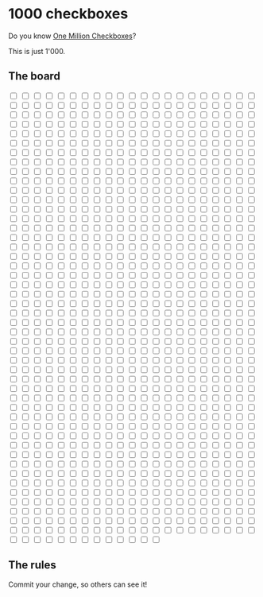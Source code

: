# 1000 checkboxes

Do you know [One Million Checkboxes](https://onemillioncheckboxes.com/)?

This is just 1'000.

## The board

<div id="board">
    <input type="checkbox">
    <input type="checkbox">
    <input type="checkbox">
    <input type="checkbox">
    <input type="checkbox">
    <input type="checkbox">
    <input type="checkbox">
    <input type="checkbox">
    <input type="checkbox">
    <input type="checkbox">
    <input type="checkbox">
    <input type="checkbox">
    <input type="checkbox">
    <input type="checkbox">
    <input type="checkbox">
    <input type="checkbox">
    <input type="checkbox">
    <input type="checkbox">
    <input type="checkbox">
    <input type="checkbox">
    <input type="checkbox">
    <input type="checkbox">
    <input type="checkbox">
    <input type="checkbox">
    <input type="checkbox">
    <input type="checkbox">
    <input type="checkbox">
    <input type="checkbox">
    <input type="checkbox">
    <input type="checkbox">
    <input type="checkbox">
    <input type="checkbox">
    <input type="checkbox">
    <input type="checkbox">
    <input type="checkbox">
    <input type="checkbox">
    <input type="checkbox">
    <input type="checkbox">
    <input type="checkbox">
    <input type="checkbox">
    <input type="checkbox">
    <input type="checkbox">
    <input type="checkbox">
    <input type="checkbox">
    <input type="checkbox">
    <input type="checkbox">
    <input type="checkbox">
    <input type="checkbox">
    <input type="checkbox">
    <input type="checkbox">
    <input type="checkbox">
    <input type="checkbox">
    <input type="checkbox">
    <input type="checkbox">
    <input type="checkbox">
    <input type="checkbox">
    <input type="checkbox">
    <input type="checkbox">
    <input type="checkbox">
    <input type="checkbox">
    <input type="checkbox">
    <input type="checkbox">
    <input type="checkbox">
    <input type="checkbox">
    <input type="checkbox">
    <input type="checkbox">
    <input type="checkbox">
    <input type="checkbox">
    <input type="checkbox">
    <input type="checkbox">
    <input type="checkbox">
    <input type="checkbox">
    <input type="checkbox">
    <input type="checkbox">
    <input type="checkbox">
    <input type="checkbox">
    <input type="checkbox">
    <input type="checkbox">
    <input type="checkbox">
    <input type="checkbox">
    <input type="checkbox">
    <input type="checkbox">
    <input type="checkbox">
    <input type="checkbox">
    <input type="checkbox">
    <input type="checkbox">
    <input type="checkbox">
    <input type="checkbox">
    <input type="checkbox">
    <input type="checkbox">
    <input type="checkbox">
    <input type="checkbox">
    <input type="checkbox">
    <input type="checkbox">
    <input type="checkbox">
    <input type="checkbox">
    <input type="checkbox">
    <input type="checkbox">
    <input type="checkbox">
    <input type="checkbox">
    <input type="checkbox">
    <input type="checkbox">
    <input type="checkbox">
    <input type="checkbox">
    <input type="checkbox">
    <input type="checkbox">
    <input type="checkbox">
    <input type="checkbox">
    <input type="checkbox">
    <input type="checkbox">
    <input type="checkbox">
    <input type="checkbox">
    <input type="checkbox">
    <input type="checkbox">
    <input type="checkbox">
    <input type="checkbox">
    <input type="checkbox">
    <input type="checkbox">
    <input type="checkbox">
    <input type="checkbox">
    <input type="checkbox">
    <input type="checkbox">
    <input type="checkbox">
    <input type="checkbox">
    <input type="checkbox">
    <input type="checkbox">
    <input type="checkbox">
    <input type="checkbox">
    <input type="checkbox">
    <input type="checkbox">
    <input type="checkbox">
    <input type="checkbox">
    <input type="checkbox">
    <input type="checkbox">
    <input type="checkbox">
    <input type="checkbox">
    <input type="checkbox">
    <input type="checkbox">
    <input type="checkbox">
    <input type="checkbox">
    <input type="checkbox">
    <input type="checkbox">
    <input type="checkbox">
    <input type="checkbox">
    <input type="checkbox">
    <input type="checkbox">
    <input type="checkbox">
    <input type="checkbox">
    <input type="checkbox">
    <input type="checkbox">
    <input type="checkbox">
    <input type="checkbox">
    <input type="checkbox">
    <input type="checkbox">
    <input type="checkbox">
    <input type="checkbox">
    <input type="checkbox">
    <input type="checkbox">
    <input type="checkbox">
    <input type="checkbox">
    <input type="checkbox">
    <input type="checkbox">
    <input type="checkbox">
    <input type="checkbox">
    <input type="checkbox">
    <input type="checkbox">
    <input type="checkbox">
    <input type="checkbox">
    <input type="checkbox">
    <input type="checkbox">
    <input type="checkbox">
    <input type="checkbox">
    <input type="checkbox">
    <input type="checkbox">
    <input type="checkbox">
    <input type="checkbox">
    <input type="checkbox">
    <input type="checkbox">
    <input type="checkbox">
    <input type="checkbox">
    <input type="checkbox">
    <input type="checkbox">
    <input type="checkbox">
    <input type="checkbox">
    <input type="checkbox">
    <input type="checkbox">
    <input type="checkbox">
    <input type="checkbox">
    <input type="checkbox">
    <input type="checkbox">
    <input type="checkbox">
    <input type="checkbox">
    <input type="checkbox">
    <input type="checkbox">
    <input type="checkbox">
    <input type="checkbox">
    <input type="checkbox">
    <input type="checkbox">
    <input type="checkbox">
    <input type="checkbox">
    <input type="checkbox">
    <input type="checkbox">
    <input type="checkbox">
    <input type="checkbox">
    <input type="checkbox">
    <input type="checkbox">
    <input type="checkbox">
    <input type="checkbox">
    <input type="checkbox">
    <input type="checkbox">
    <input type="checkbox">
    <input type="checkbox">
    <input type="checkbox">
    <input type="checkbox">
    <input type="checkbox">
    <input type="checkbox">
    <input type="checkbox">
    <input type="checkbox">
    <input type="checkbox">
    <input type="checkbox">
    <input type="checkbox">
    <input type="checkbox">
    <input type="checkbox">
    <input type="checkbox">
    <input type="checkbox">
    <input type="checkbox">
    <input type="checkbox">
    <input type="checkbox">
    <input type="checkbox">
    <input type="checkbox">
    <input type="checkbox">
    <input type="checkbox">
    <input type="checkbox">
    <input type="checkbox">
    <input type="checkbox">
    <input type="checkbox">
    <input type="checkbox">
    <input type="checkbox">
    <input type="checkbox">
    <input type="checkbox">
    <input type="checkbox">
    <input type="checkbox">
    <input type="checkbox">
    <input type="checkbox">
    <input type="checkbox">
    <input type="checkbox">
    <input type="checkbox">
    <input type="checkbox">
    <input type="checkbox">
    <input type="checkbox">
    <input type="checkbox">
    <input type="checkbox">
    <input type="checkbox">
    <input type="checkbox">
    <input type="checkbox">
    <input type="checkbox">
    <input type="checkbox">
    <input type="checkbox">
    <input type="checkbox">
    <input type="checkbox">
    <input type="checkbox">
    <input type="checkbox">
    <input type="checkbox">
    <input type="checkbox">
    <input type="checkbox">
    <input type="checkbox">
    <input type="checkbox">
    <input type="checkbox">
    <input type="checkbox">
    <input type="checkbox">
    <input type="checkbox">
    <input type="checkbox">
    <input type="checkbox">
    <input type="checkbox">
    <input type="checkbox">
    <input type="checkbox">
    <input type="checkbox">
    <input type="checkbox">
    <input type="checkbox">
    <input type="checkbox">
    <input type="checkbox">
    <input type="checkbox">
    <input type="checkbox">
    <input type="checkbox">
    <input type="checkbox">
    <input type="checkbox">
    <input type="checkbox">
    <input type="checkbox">
    <input type="checkbox">
    <input type="checkbox">
    <input type="checkbox">
    <input type="checkbox">
    <input type="checkbox">
    <input type="checkbox">
    <input type="checkbox">
    <input type="checkbox">
    <input type="checkbox">
    <input type="checkbox">
    <input type="checkbox">
    <input type="checkbox">
    <input type="checkbox">
    <input type="checkbox">
    <input type="checkbox">
    <input type="checkbox">
    <input type="checkbox">
    <input type="checkbox">
    <input type="checkbox">
    <input type="checkbox">
    <input type="checkbox">
    <input type="checkbox">
    <input type="checkbox">
    <input type="checkbox">
    <input type="checkbox">
    <input type="checkbox">
    <input type="checkbox">
    <input type="checkbox">
    <input type="checkbox">
    <input type="checkbox">
    <input type="checkbox">
    <input type="checkbox">
    <input type="checkbox">
    <input type="checkbox">
    <input type="checkbox">
    <input type="checkbox">
    <input type="checkbox">
    <input type="checkbox">
    <input type="checkbox">
    <input type="checkbox">
    <input type="checkbox">
    <input type="checkbox">
    <input type="checkbox">
    <input type="checkbox">
    <input type="checkbox">
    <input type="checkbox">
    <input type="checkbox">
    <input type="checkbox">
    <input type="checkbox">
    <input type="checkbox">
    <input type="checkbox">
    <input type="checkbox">
    <input type="checkbox">
    <input type="checkbox">
    <input type="checkbox">
    <input type="checkbox">
    <input type="checkbox">
    <input type="checkbox">
    <input type="checkbox">
    <input type="checkbox">
    <input type="checkbox">
    <input type="checkbox">
    <input type="checkbox">
    <input type="checkbox">
    <input type="checkbox">
    <input type="checkbox">
    <input type="checkbox">
    <input type="checkbox">
    <input type="checkbox">
    <input type="checkbox">
    <input type="checkbox">
    <input type="checkbox">
    <input type="checkbox">
    <input type="checkbox">
    <input type="checkbox">
    <input type="checkbox">
    <input type="checkbox">
    <input type="checkbox">
    <input type="checkbox">
    <input type="checkbox">
    <input type="checkbox">
    <input type="checkbox">
    <input type="checkbox">
    <input type="checkbox">
    <input type="checkbox">
    <input type="checkbox">
    <input type="checkbox">
    <input type="checkbox">
    <input type="checkbox">
    <input type="checkbox">
    <input type="checkbox">
    <input type="checkbox">
    <input type="checkbox">
    <input type="checkbox">
    <input type="checkbox">
    <input type="checkbox">
    <input type="checkbox">
    <input type="checkbox">
    <input type="checkbox">
    <input type="checkbox">
    <input type="checkbox">
    <input type="checkbox">
    <input type="checkbox">
    <input type="checkbox">
    <input type="checkbox">
    <input type="checkbox">
    <input type="checkbox">
    <input type="checkbox">
    <input type="checkbox">
    <input type="checkbox">
    <input type="checkbox">
    <input type="checkbox">
    <input type="checkbox">
    <input type="checkbox">
    <input type="checkbox">
    <input type="checkbox">
    <input type="checkbox">
    <input type="checkbox">
    <input type="checkbox">
    <input type="checkbox">
    <input type="checkbox">
    <input type="checkbox">
    <input type="checkbox">
    <input type="checkbox">
    <input type="checkbox">
    <input type="checkbox">
    <input type="checkbox">
    <input type="checkbox">
    <input type="checkbox">
    <input type="checkbox">
    <input type="checkbox">
    <input type="checkbox">
    <input type="checkbox">
    <input type="checkbox">
    <input type="checkbox">
    <input type="checkbox">
    <input type="checkbox">
    <input type="checkbox">
    <input type="checkbox">
    <input type="checkbox">
    <input type="checkbox">
    <input type="checkbox">
    <input type="checkbox">
    <input type="checkbox">
    <input type="checkbox">
    <input type="checkbox">
    <input type="checkbox">
    <input type="checkbox">
    <input type="checkbox">
    <input type="checkbox">
    <input type="checkbox">
    <input type="checkbox">
    <input type="checkbox">
    <input type="checkbox">
    <input type="checkbox">
    <input type="checkbox">
    <input type="checkbox">
    <input type="checkbox">
    <input type="checkbox">
    <input type="checkbox">
    <input type="checkbox">
    <input type="checkbox">
    <input type="checkbox">
    <input type="checkbox">
    <input type="checkbox">
    <input type="checkbox">
    <input type="checkbox">
    <input type="checkbox">
    <input type="checkbox">
    <input type="checkbox">
    <input type="checkbox">
    <input type="checkbox">
    <input type="checkbox">
    <input type="checkbox">
    <input type="checkbox">
    <input type="checkbox">
    <input type="checkbox">
    <input type="checkbox">
    <input type="checkbox">
    <input type="checkbox">
    <input type="checkbox">
    <input type="checkbox">
    <input type="checkbox">
    <input type="checkbox">
    <input type="checkbox">
    <input type="checkbox">
    <input type="checkbox">
    <input type="checkbox">
    <input type="checkbox">
    <input type="checkbox">
    <input type="checkbox">
    <input type="checkbox">
    <input type="checkbox">
    <input type="checkbox">
    <input type="checkbox">
    <input type="checkbox">
    <input type="checkbox">
    <input type="checkbox">
    <input type="checkbox">
    <input type="checkbox">
    <input type="checkbox">
    <input type="checkbox">
    <input type="checkbox">
    <input type="checkbox">
    <input type="checkbox">
    <input type="checkbox">
    <input type="checkbox">
    <input type="checkbox">
    <input type="checkbox">
    <input type="checkbox">
    <input type="checkbox">
    <input type="checkbox">
    <input type="checkbox">
    <input type="checkbox">
    <input type="checkbox">
    <input type="checkbox">
    <input type="checkbox">
    <input type="checkbox">
    <input type="checkbox">
    <input type="checkbox">
    <input type="checkbox">
    <input type="checkbox">
    <input type="checkbox">
    <input type="checkbox">
    <input type="checkbox">
    <input type="checkbox">
    <input type="checkbox">
    <input type="checkbox">
    <input type="checkbox">
    <input type="checkbox">
    <input type="checkbox">
    <input type="checkbox">
    <input type="checkbox">
    <input type="checkbox">
    <input type="checkbox">
    <input type="checkbox">
    <input type="checkbox">
    <input type="checkbox">
    <input type="checkbox">
    <input type="checkbox">
    <input type="checkbox">
    <input type="checkbox">
    <input type="checkbox">
    <input type="checkbox">
    <input type="checkbox">
    <input type="checkbox">
    <input type="checkbox">
    <input type="checkbox">
    <input type="checkbox">
    <input type="checkbox">
    <input type="checkbox">
    <input type="checkbox">
    <input type="checkbox">
    <input type="checkbox">
    <input type="checkbox">
    <input type="checkbox">
    <input type="checkbox">
    <input type="checkbox">
    <input type="checkbox">
    <input type="checkbox">
    <input type="checkbox">
    <input type="checkbox">
    <input type="checkbox">
    <input type="checkbox">
    <input type="checkbox">
    <input type="checkbox">
    <input type="checkbox">
    <input type="checkbox">
    <input type="checkbox">
    <input type="checkbox">
    <input type="checkbox">
    <input type="checkbox">
    <input type="checkbox">
    <input type="checkbox">
    <input type="checkbox">
    <input type="checkbox">
    <input type="checkbox">
    <input type="checkbox">
    <input type="checkbox">
    <input type="checkbox">
    <input type="checkbox">
    <input type="checkbox">
    <input type="checkbox">
    <input type="checkbox">
    <input type="checkbox">
    <input type="checkbox">
    <input type="checkbox">
    <input type="checkbox">
    <input type="checkbox">
    <input type="checkbox">
    <input type="checkbox">
    <input type="checkbox">
    <input type="checkbox">
    <input type="checkbox">
    <input type="checkbox">
    <input type="checkbox">
    <input type="checkbox">
    <input type="checkbox">
    <input type="checkbox">
    <input type="checkbox">
    <input type="checkbox">
    <input type="checkbox">
    <input type="checkbox">
    <input type="checkbox">
    <input type="checkbox">
    <input type="checkbox">
    <input type="checkbox">
    <input type="checkbox">
    <input type="checkbox">
    <input type="checkbox">
    <input type="checkbox">
    <input type="checkbox">
    <input type="checkbox">
    <input type="checkbox">
    <input type="checkbox">
    <input type="checkbox">
    <input type="checkbox">
    <input type="checkbox">
    <input type="checkbox">
    <input type="checkbox">
    <input type="checkbox">
    <input type="checkbox">
    <input type="checkbox">
    <input type="checkbox">
    <input type="checkbox">
    <input type="checkbox">
    <input type="checkbox">
    <input type="checkbox">
    <input type="checkbox">
    <input type="checkbox">
    <input type="checkbox">
    <input type="checkbox">
    <input type="checkbox">
    <input type="checkbox">
    <input type="checkbox">
    <input type="checkbox">
    <input type="checkbox">
    <input type="checkbox">
    <input type="checkbox">
    <input type="checkbox">
    <input type="checkbox">
    <input type="checkbox">
    <input type="checkbox">
    <input type="checkbox">
    <input type="checkbox">
    <input type="checkbox">
    <input type="checkbox">
    <input type="checkbox">
    <input type="checkbox">
    <input type="checkbox">
    <input type="checkbox">
    <input type="checkbox">
    <input type="checkbox">
    <input type="checkbox">
    <input type="checkbox">
    <input type="checkbox">
    <input type="checkbox">
    <input type="checkbox">
    <input type="checkbox">
    <input type="checkbox">
    <input type="checkbox">
    <input type="checkbox">
    <input type="checkbox">
    <input type="checkbox">
    <input type="checkbox">
    <input type="checkbox">
    <input type="checkbox">
    <input type="checkbox">
    <input type="checkbox">
    <input type="checkbox">
    <input type="checkbox">
    <input type="checkbox">
    <input type="checkbox">
    <input type="checkbox">
    <input type="checkbox">
    <input type="checkbox">
    <input type="checkbox">
    <input type="checkbox">
    <input type="checkbox">
    <input type="checkbox">
    <input type="checkbox">
    <input type="checkbox">
    <input type="checkbox">
    <input type="checkbox">
    <input type="checkbox">
    <input type="checkbox">
    <input type="checkbox">
    <input type="checkbox">
    <input type="checkbox">
    <input type="checkbox">
    <input type="checkbox">
    <input type="checkbox">
    <input type="checkbox">
    <input type="checkbox">
    <input type="checkbox">
    <input type="checkbox">
    <input type="checkbox">
    <input type="checkbox">
    <input type="checkbox">
    <input type="checkbox">
    <input type="checkbox">
    <input type="checkbox">
    <input type="checkbox">
    <input type="checkbox">
    <input type="checkbox">
    <input type="checkbox">
    <input type="checkbox">
    <input type="checkbox">
    <input type="checkbox">
    <input type="checkbox">
    <input type="checkbox">
    <input type="checkbox">
    <input type="checkbox">
    <input type="checkbox">
    <input type="checkbox">
    <input type="checkbox">
    <input type="checkbox">
    <input type="checkbox">
    <input type="checkbox">
    <input type="checkbox">
    <input type="checkbox">
    <input type="checkbox">
    <input type="checkbox">
    <input type="checkbox">
    <input type="checkbox">
    <input type="checkbox">
    <input type="checkbox">
    <input type="checkbox">
    <input type="checkbox">
    <input type="checkbox">
    <input type="checkbox">
    <input type="checkbox">
    <input type="checkbox">
    <input type="checkbox">
    <input type="checkbox">
    <input type="checkbox">
    <input type="checkbox">
    <input type="checkbox">
    <input type="checkbox">
    <input type="checkbox">
    <input type="checkbox">
    <input type="checkbox">
    <input type="checkbox">
    <input type="checkbox">
    <input type="checkbox">
    <input type="checkbox">
    <input type="checkbox">
    <input type="checkbox">
    <input type="checkbox">
    <input type="checkbox">
    <input type="checkbox">
    <input type="checkbox">
    <input type="checkbox">
    <input type="checkbox">
    <input type="checkbox">
    <input type="checkbox">
    <input type="checkbox">
    <input type="checkbox">
    <input type="checkbox">
    <input type="checkbox">
    <input type="checkbox">
    <input type="checkbox">
    <input type="checkbox">
    <input type="checkbox">
    <input type="checkbox">
    <input type="checkbox">
    <input type="checkbox">
    <input type="checkbox">
    <input type="checkbox">
    <input type="checkbox">
    <input type="checkbox">
    <input type="checkbox">
    <input type="checkbox">
    <input type="checkbox">
    <input type="checkbox">
    <input type="checkbox">
    <input type="checkbox">
    <input type="checkbox">
    <input type="checkbox">
    <input type="checkbox">
    <input type="checkbox">
    <input type="checkbox">
    <input type="checkbox">
    <input type="checkbox">
    <input type="checkbox">
    <input type="checkbox">
    <input type="checkbox">
    <input type="checkbox">
    <input type="checkbox">
    <input type="checkbox">
    <input type="checkbox">
    <input type="checkbox">
    <input type="checkbox">
    <input type="checkbox">
    <input type="checkbox">
    <input type="checkbox">
    <input type="checkbox">
    <input type="checkbox">
    <input type="checkbox">
    <input type="checkbox">
    <input type="checkbox">
    <input type="checkbox">
    <input type="checkbox">
    <input type="checkbox">
    <input type="checkbox">
    <input type="checkbox">
    <input type="checkbox">
    <input type="checkbox">
    <input type="checkbox">
    <input type="checkbox">
    <input type="checkbox">
    <input type="checkbox">
    <input type="checkbox">
    <input type="checkbox">
    <input type="checkbox">
    <input type="checkbox">
    <input type="checkbox">
    <input type="checkbox">
    <input type="checkbox">
    <input type="checkbox">
    <input type="checkbox">
    <input type="checkbox">
    <input type="checkbox">
    <input type="checkbox">
    <input type="checkbox">
    <input type="checkbox">
    <input type="checkbox">
    <input type="checkbox">
    <input type="checkbox">
    <input type="checkbox">
    <input type="checkbox">
    <input type="checkbox">
    <input type="checkbox">
    <input type="checkbox">
    <input type="checkbox">
    <input type="checkbox">
    <input type="checkbox">
    <input type="checkbox">
    <input type="checkbox">
    <input type="checkbox">
    <input type="checkbox">
    <input type="checkbox">
    <input type="checkbox">
    <input type="checkbox">
    <input type="checkbox">
    <input type="checkbox">
    <input type="checkbox">
    <input type="checkbox">
    <input type="checkbox">
    <input type="checkbox">
    <input type="checkbox">
    <input type="checkbox">
    <input type="checkbox">
    <input type="checkbox">
    <input type="checkbox">
    <input type="checkbox">
    <input type="checkbox">
    <input type="checkbox">
    <input type="checkbox">
    <input type="checkbox">
    <input type="checkbox">
    <input type="checkbox">
    <input type="checkbox">
    <input type="checkbox">
    <input type="checkbox">
    <input type="checkbox">
    <input type="checkbox">
    <input type="checkbox">
    <input type="checkbox">
    <input type="checkbox">
    <input type="checkbox">
    <input type="checkbox">
    <input type="checkbox">
    <input type="checkbox">
    <input type="checkbox">
    <input type="checkbox">
    <input type="checkbox">
    <input type="checkbox">
    <input type="checkbox">
    <input type="checkbox">
    <input type="checkbox">
    <input type="checkbox">
    <input type="checkbox">
    <input type="checkbox">
    <input type="checkbox">
    <input type="checkbox">
    <input type="checkbox">
    <input type="checkbox">
    <input type="checkbox">
    <input type="checkbox">
    <input type="checkbox">
    <input type="checkbox">
    <input type="checkbox">
    <input type="checkbox">
    <input type="checkbox">
    <input type="checkbox">
    <input type="checkbox">
    <input type="checkbox">
    <input type="checkbox">
    <input type="checkbox">
    <input type="checkbox">
    <input type="checkbox">
    <input type="checkbox">
    <input type="checkbox">
    <input type="checkbox">
    <input type="checkbox">
    <input type="checkbox">
    <input type="checkbox">
    <input type="checkbox">
    <input type="checkbox">
    <input type="checkbox">
    <input type="checkbox">
    <input type="checkbox">
    <input type="checkbox">
    <input type="checkbox">
    <input type="checkbox">
    <input type="checkbox">
    <input type="checkbox">
    <input type="checkbox">
    <input type="checkbox">
    <input type="checkbox">
    <input type="checkbox">
    <input type="checkbox">
    <input type="checkbox">
    <input type="checkbox">
    <input type="checkbox">
    <input type="checkbox">
    <input type="checkbox">
    <input type="checkbox">
    <input type="checkbox">
    <input type="checkbox">
    <input type="checkbox">
    <input type="checkbox">
    <input type="checkbox">
    <input type="checkbox">
    <input type="checkbox">
    <input type="checkbox">
    <input type="checkbox">
    <input type="checkbox">
    <input type="checkbox">
    <input type="checkbox">
    <input type="checkbox">
    <input type="checkbox">
    <input type="checkbox">
    <input type="checkbox">
    <input type="checkbox">
    <input type="checkbox">
    <input type="checkbox">
    <input type="checkbox">
    <input type="checkbox">
    <input type="checkbox">
    <input type="checkbox">
    <input type="checkbox">
    <input type="checkbox">
    <input type="checkbox">
    <input type="checkbox">
    <input type="checkbox">
    <input type="checkbox">
    <input type="checkbox">
    <input type="checkbox">
    <input type="checkbox">
    <input type="checkbox">
    <input type="checkbox">
    <input type="checkbox">
    <input type="checkbox">
    <input type="checkbox">
    <input type="checkbox">
    <input type="checkbox">
    <input type="checkbox">
    <input type="checkbox">
    <input type="checkbox">
    <input type="checkbox">
    <input type="checkbox">
    <input type="checkbox">
    <input type="checkbox">
    <input type="checkbox">
    <input type="checkbox">
    <input type="checkbox">
    <input type="checkbox">
    <input type="checkbox">
    <input type="checkbox">
    <input type="checkbox">
    <input type="checkbox">
    <input type="checkbox">
    <input type="checkbox">
    <input type="checkbox">
    <input type="checkbox">
    <input type="checkbox">
    <input type="checkbox">
    <input type="checkbox">
    <input type="checkbox">
    <input type="checkbox">
    <input type="checkbox">
    <input type="checkbox">
    <input type="checkbox">
    <input type="checkbox">
    <input type="checkbox">
    <input type="checkbox">
    <input type="checkbox">
    <input type="checkbox">
    <input type="checkbox">
    <input type="checkbox">
    <input type="checkbox">
    <input type="checkbox">
    <input type="checkbox">
    <input type="checkbox">
    <input type="checkbox">
    <input type="checkbox">
    <input type="checkbox">
    <input type="checkbox">
    <input type="checkbox">
    <input type="checkbox">
</div>

<script defer>

    function randomInteger(max) {
        return Math.floor(Math.random() * max);
    }

    const checkboxes = board.getElementsByTagName("input");
    let count = 0;

    function createChecker(range, min) {
        let seconds = randomInteger(range) + min;
        setInterval(() => {
            let randomBoxIndex = randomInteger(checkboxes.length);
            checkboxes[randomBoxIndex].checked = !checkboxes[randomBoxIndex].checked;
            console.log("flipped a box", count);

            seconds = randomInteger(range) + min;
        }, seconds * 1000);
    }

    // set up board with around 50% of boxes checked
    for (const box of checkboxes) {
        if (Math.random() > 0.5) {
            box.checked = !box.checked;
        }
    }

    createChecker(10, 5);
    createChecker(20, 10);
    createChecker(40, 25);
    createChecker(80, 40);
    createChecker(160, 80);
</script>

## The rules

Commit your change, so others can see it!
